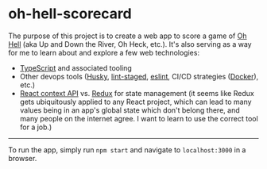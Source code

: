 # oh-hell-scorecard

The purpose of this project is to create a web app to score a game of [Oh Hell](https://www.pagat.com/exact/ohhell.html) (aka Up and Down the River, Oh Heck, etc.). It's also serving as a way for me to learn about and explore a few web technologies:
- [TypeScript](https://www.typescriptlang.org/) and associated tooling
- Other devops tools ([Husky](https://www.npmjs.com/package/husky), [lint-staged](https://github.com/okonet/lint-staged), [eslint](https://eslint.org/), CI/CD strategies ([Docker](https://www.docker.com/)), etc.)
- [React context API](https://reactjs.org/docs/context.html) vs. [Redux](https://redux.js.org/) for state management (it seems like Redux gets ubiquitously applied to any React project, which can lead to many values being in an app's global state which don't belong there, and many people on the internet agree. I want to learn to use the correct tool for a job.)

---

To run the app, simply run `npm start` and navigate to `localhost:3000` in a browser.

